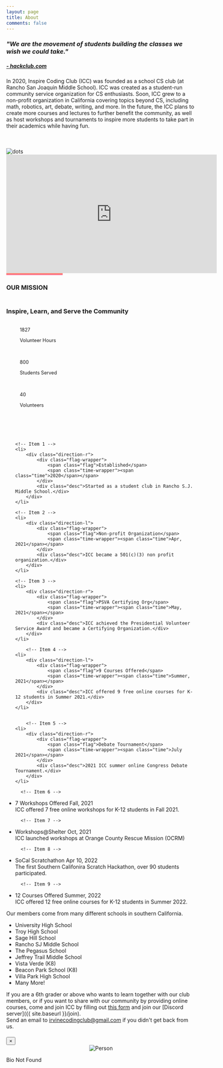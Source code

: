```yaml
---
layout: page
title: About
comments: false
---
```


<!-- VIDEO COUNTER CSS -->

<style> 
  .col-3 {
        scale: .9;
    }

    .counter-wrapper .single-counter {
        width: 140px;
        padding: 12px;
    }
  a[href="/volunteer"] { /* remove annoying underlines for the volunteer counter buttons */
  text-decoration: none;
}

div#sidebarcont a { /* this one isn't as noticeable but it is annoying */
  text-decoration: none;
}

.wrapintro { /* make the text have a little more contrast while keeping still and composed */
  background: #fff6;
  width: 700px;
  border-radius: 20px;
}

.line {
  background: -webkit-linear-gradient(#fe8464 0%, #fe6e9a 100%);
  background: -o-linear-gradient(#fe8464 0%, #fe6e9a 100%);
  background: linear-gradient(#fe8464 0%, #fe6e9a 100%);
  width: 150px;
  height: 5px;
  margin-bottom: 10px !important; }
</style>

<h3><i>"We are the movement of students building the classes we wish we could take."</i></h3>
<h5><a href="https://github.com/hackclub">- hackclub.com</a></h5>

In 2020, Inspire Coding Club (ICC) was founded as a school CS club (at Rancho San Joaquin Middle School). ICC was created as a student-run community service organization for CS enthusiasts. Soon, ICC grew to a non-profit organization in California covering topics beyond CS, including math, robotics, art, debate, writing, and more. In the future, the ICC plans to create more courses and lectures to further benefit the community, as well as host workshops and tournaments to inspire more students to take part in their academics while having fun.
<link href='https://fonts.googleapis.com/css?family=Open+Sans:400,300,300italic,400italic,600,600italic,700,700italic' rel='stylesheet' type='text/css'>

<br>

<!--====== VIDEO COUNTER PART START ======-->
<link rel="stylesheet" href="/assets/css/video_counter.css">
<section id="facts" class="video-counter pt-70">
    <div class="container" style="margin-top: 20px">
        <div class="row">
            <div class="col-lg-6">
                <div class="video-content mt-50 wow fadeIn" data-wow-duration="1s" data-wow-delay="0.5s">
                    <img class="dots" src="/assets/images/dots.svg" alt="dots">
                    <div class="video-wrapper">
                      <iframe width="560" height="315" src="https://www.youtube.com/embed/2VUfZbbN8AU" frameborder="0" allow="accelerometer; autoplay; clipboard-write; encrypted-media; gyroscope; picture-in-picture" allowfullscreen></iframe>
                    </div> <!-- video wrapper -->
                </div> <!-- video content -->
            </div>
            <div class="col-lg-6">
                <div class="counter-wrapper mt-50 wow fadeIn" data-wow-duration="1s" data-wow-delay="0.8s">
                    <div class="counter-content">
                        <div class="section-title">
                              <div class="line"></div>
                              <h3 class="title">OUR MISSION</h3>
                            <h3 class="title"><br/><span>Inspire, Learn, and Serve the Community</span></h3>
                        </div> <!-- section title -->
                    </div> <!-- counter content -->
                    <a  href="/volunteer">
                    <div class="row no-gutters">
                        <div class="col-3">
                            <div class="single-counter counter-color-1 d-flex align-items-center justify-content-center">
                                <div class="counter-items text-center">
                                  <span class="count"><span class="counter" id="hours">1827</span></span>
                                      <p class="text">Volunteer Hours</p>
                                </div>
                            </div> <!-- single counter -->
                        </div>
                        <div class="col-3">
                            <div class="single-counter counter-color-2 d-flex align-items-center justify-content-center">
                                <div class="counter-items text-center">
                                    <span class="count"><span class="counter">800</span></span>
                                    <p class="text">Students Served</p>
                                </div>
                            </div> <!-- single counter -->
                        </div>
                        <div class="col-3">
                            <div class="single-counter counter-color-3 d-flex align-items-center justify-content-center">
                                <div class="counter-items text-center">
                                    <span class="count"><span class="counter">40</span></span>
                                    <p class="text">Volunteers</p>
                                </div>
                            </div> <!-- single counter -->
                        </div>
                      </div> <!-- row -->
                    </a>
                </div> <!-- counter wrapper -->
            </div>
        </div> <!-- row -->
    </div> <!-- container -->
</section>

<br><br>
<!--====== VIDEO COUNTER PART ENDS ======-->

<!-- The Timeline -->
<link rel="stylesheet" href="{{ site.baseurl }}/assets/css/timeline.css">
<ul class="timeline">

	<!-- Item 1 -->
	<li>
		<div class="direction-r">
			<div class="flag-wrapper">
				<span class="flag">Established</span>
				<span class="time-wrapper"><span class="time">2020</span></span>
			</div>
			<div class="desc">Started as a student club in Rancho S.J. Middle School.</div>
		</div>
	</li>

	<!-- Item 2 -->
	<li>
		<div class="direction-l">
			<div class="flag-wrapper">
				<span class="flag">Non-profit Organization</span>
				<span class="time-wrapper"><span class="time">Apr, 2021</span></span>
			</div>
			<div class="desc">ICC became a 501(c)(3) non profit organization.</div>
		</div>
	</li>

	<!-- Item 3 -->
	<li>
		<div class="direction-r">
			<div class="flag-wrapper">
				<span class="flag">PSVA Certifying Org</span>
				<span class="time-wrapper"><span class="time">May, 2021</span></span>
			</div>
			<div class="desc">ICC achieved the Presidential Volunteer Service Award and became a Certifying Organization.</div>
		</div>
	</li>

    	<!-- Item 4 -->
	<li>
		<div class="direction-l">
			<div class="flag-wrapper">
				<span class="flag">9 Courses Offered</span>
				<span class="time-wrapper"><span class="time">Summer, 2021</span></span>
			</div>
			<div class="desc">ICC offered 9 free online courses for K-12 students in Summer 2021.</div>
		</div>
	</li>


      	<!-- Item 5 -->
  	<li>
  		<div class="direction-r">
  			<div class="flag-wrapper">
  				<span class="flag">Debate Tournament</span>
  				<span class="time-wrapper"><span class="time">July 2021</span></span>
  			</div>
  			<div class="desc">2021 ICC summer online Congress Debate Tournament.</div>
  		</div>
  	</li>

      <!-- Item 6 -->
  <li>
    <div class="direction-l">
      <div class="flag-wrapper">
        <span class="flag">7 Workshops Offered</span>
        <span class="time-wrapper"><span class="time">Fall, 2021</span></span>
      </div>
      <div class="desc">ICC offered 7 free online workshops for K-12 students in Fall 2021.</div>
    </div>
  </li>

      <!-- Item 7 -->
  <li>
    <div class="direction-r">
      <div class="flag-wrapper">
        <span class="flag">Workshops@Shelter</span>
        <span class="time-wrapper"><span class="time">Oct, 2021</span></span>
      </div>
      <div class="desc">ICC launched workshops at Orange County Rescue Mission (OCRM)</div>
    </div>
  </li>

      <!-- Item 8 -->
  <li>
    <div class="direction-l">
      <div class="flag-wrapper">
        <span class="flag">SoCal Scratchathon</span>
        <span class="time-wrapper"><span class="time">Apr 10, 2022</span></span>
      </div>
      <div class="desc">The first Southern Califonira Scratch Hackathon, over 90 students participated.</div>
    </div>
  </li>


      <!-- Item 9 -->
  <li>
    <div class="direction-r">
      <div class="flag-wrapper">
        <span class="flag">12 Courses Offered</span>
        <span class="time-wrapper"><span class="time">Summer, 2022</span></span>
      </div>
      <div class="desc">ICC offered 12 free online courses for K-12 students in Summer 2022.</div>
    </div>
  </li>

</ul>

Our members come from many different schools in southern California.

* University High School
* Troy High School
* Sage Hill School
* Rancho SJ Middle School
* The Pegasus School
* Jeffrey Trail Middle School
* Vista Verde (K8)
* Beacon Park School (K8)
* Villa Park High School
* Many More!

If you are a 6th grader or above who wants to learn together with our club members,
or if you want to share with our community by providing online courses,
come and join ICC by filling out [this form](https://forms.gle/Ky4S6YLkkursGyZn6) and join our [Discord server]({{ site.baseurl }}/join).   
Send an email to <a href="mailto:irvinecodingclub@gmail.com">irvinecodingclub@gmail.com</a> if you didn't get back from us.

<div class="modal" tabindex="-1" role="dialog" id="bio">
        <div class="modal-dialog" role="document">
            <div class="modal-content">
                <div class="modal-header">
                    <h5 class="modal-title" style="margin-bottom:0;"></h5>
                    <button type="button" onclick="closeBio();" class="close" data-dismiss="modal" aria-label="Close">
                        <span aria-hidden="true">×</span>
                    </button>
                </div>
		    <div class="modal-body">

<center><div class="pe" style="
  width: unset;
  text-align: center;
  float: unset;
  cursor: unset;
">
              <img src="" alt="Person">
              <div class="p-name"></div>
              <div class="p-des"></div>
  </div></center>
<p>Bio Not Found</p>
               </div>
           </div>
      </div>
  </div>

<script>
    document.querySelectorAll('div.pe').forEach(div => {
	div.onclick = () => {
	    openBio(Array.from(div.children).filter(a => a.classList.contains('p-name'))[0].innerText, Array.from(div.children).filter(a => a.classList.contains('p-des'))[0].innerText, Array.from(div.children).filter(a => a.tagName == 'IMG')[0].src);
	};
    });
    let bioOpen = false;
    let working = false;
	function toTitleCase(str) {
  return str.replace(
    /\w\S*/g,
    function(txt) {
      return txt.charAt(0).toUpperCase() + txt.substr(1).toLowerCase();
    }
  );
}

    function openBio(name, title, url) {
        if (bioOpen == true) return;
        if (working == true) return;
	working = true;
	document.querySelector('#bio .modal-title').innerText = toTitleCase(name) + "'s Bio";
	// document.querySelector('#bio iframe').src = 'https://my.inspirecoding.org/api/v1/bio/display?name=' + encodeURIComponent(name.toLowerCase().split(' ').join(''));
	fetch('https://my.inspirecoding.org/api/v1/bio?name=' + encodeURIComponent(name)).then(bio => bio.json()).then(bio => {
            console.log(bio);
            bioOpen = true;
	    document.querySelector('#bio .p-name').innerText = name;
	    document.querySelector('#bio .p-des').innerText = title;
	    document.querySelector('#bio img').src = url;
	    if (bio.errors) {
  		document.querySelector('#bio .modal-body > p').innerText = 'Bio Not Found';
	    } else {
	        document.querySelector('#bio .modal-body > p').innerText = bio.text;
	    }
	    document.getElementById('bio').style.display = 'block';
            working = false;
        }).catch(() => { working = false; });

    }
    function closeBio() {
	bioOpen = false;
	document.getElementById('bio').style.display = 'none';
    }
</script>
